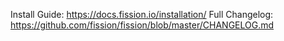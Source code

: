 Install Guide: https://docs.fission.io/installation/
Full Changelog: https://github.com/fission/fission/blob/master/CHANGELOG.md